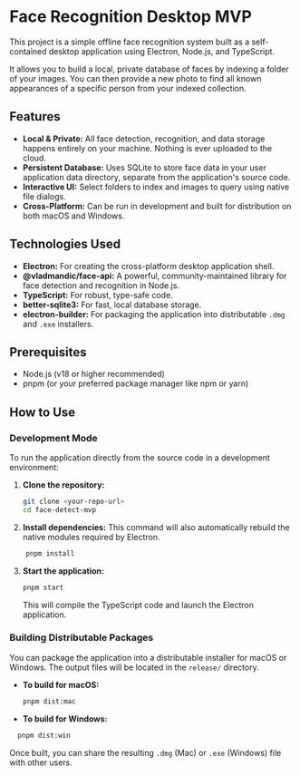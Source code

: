 # Face Recognition Desktop MVP

This project is a simple offline face recognition system built as a self-contained desktop application using Electron, Node.js, and TypeScript.

It allows you to build a local, private database of faces by indexing a folder of your images. You can then provide a new photo to find all known appearances of a specific person from your indexed collection.

## Features

- **Local & Private:** All face detection, recognition, and data storage happens entirely on your machine. Nothing is ever uploaded to the cloud.
- **Persistent Database:** Uses SQLite to store face data in your user application data directory, separate from the application's source code.
- **Interactive UI:** Select folders to index and images to query using native file dialogs.
- **Cross-Platform:** Can be run in development and built for distribution on both macOS and Windows.

## Technologies Used

- **Electron:** For creating the cross-platform desktop application shell.
- **@vladmandic/face-api:** A powerful, community-maintained library for face detection and recognition in Node.js.
- **TypeScript:** For robust, type-safe code.
- **better-sqlite3:** For fast, local database storage.
- **electron-builder:** For packaging the application into distributable `.dmg` and `.exe` installers.

## Prerequisites

- Node.js (v18 or higher recommended)
- pnpm (or your preferred package manager like npm or yarn)

## How to Use

### Development Mode

To run the application directly from the source code in a development environment:

1.  **Clone the repository:**
    ```bash
    git clone <your-repo-url>
    cd face-detect-mvp
    ```

2.  **Install dependencies:** This command will also automatically rebuild the native modules required by Electron.
```bash
    pnpm install
```

3.  **Start the application:**
    ```bash
    pnpm start
    ```
    This will compile the TypeScript code and launch the Electron application.

### Building Distributable Packages

You can package the application into a distributable installer for macOS or Windows. The output files will be located in the `release/` directory.

- **To build for macOS:**
  ```bash
  pnpm dist:mac
  ```

- **To build for Windows:**
```bash
  pnpm dist:win
```

Once built, you can share the resulting `.dmg` (Mac) or `.exe` (Windows) file with other users.
